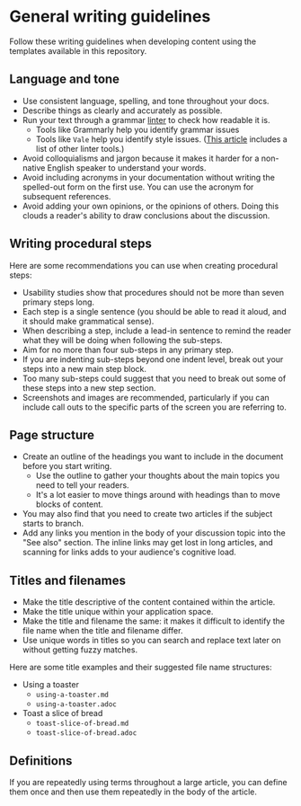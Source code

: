 # General writing guidelines

Follow these writing guidelines when developing content using the templates available in this repository.

## Language and tone

* Use consistent language, spelling, and tone throughout your docs.
* Describe things as clearly and accurately as possible.
* Run your text through a grammar [linter](https://en.wikipedia.org/wiki/Lint_(software)) to check how readable it is.
  * Tools like Grammarly help you identify grammar issues
  * Tools like `Vale` help you identify style issues. ([This article](https://hackernoon.com/lint-lint-and-away-linters-for-the-english-language-70f4b22cc73c) includes a list of other linter tools.)
* Avoid colloquialisms and jargon because it makes it harder for a non-native English speaker to understand your words.
* Avoid including acronyms in your documentation without writing the spelled-out form on the first use. You can use the acronym for subsequent references.
* Avoid adding your own opinions, or the opinions of others. Doing this clouds a reader's ability to draw conclusions about the discussion.

## Writing procedural steps

Here are some recommendations you can use when creating procedural steps:

* Usability studies show that procedures should not be more than seven primary steps long.
* Each step is a single sentence (you should be able to read it aloud, and it should make grammatical sense).
* When describing a step, include a lead-in sentence to remind the reader what they will be doing when following the sub-steps.
* Aim for no more than four sub-steps in any primary step.
* If you are indenting sub-steps beyond one indent level, break out your steps into a new main step block.
* Too many sub-steps could suggest that you need to break out some of these steps into a new step section.
* Screenshots and images are recommended, particularly if you can include call outs to the specific parts of the screen you are referring to.

## Page structure

* Create an outline of the headings you want to include in the document before you start writing.
  * Use the outline to gather your thoughts about the main topics you need to tell your readers.
  * It's a lot easier to move things around with headings than to move blocks of content.
* You may also find that you need to create two articles if the subject starts to branch.
* Add any links you mention in the body of your discussion topic into the "See also" section. The inline links may get lost in long articles, and scanning for links adds to your audience's cognitive load.

## Titles and filenames

* Make the title descriptive of the content contained within the article.
* Make the title unique within your application space.
* Make the title and filename the same: it makes it difficult to identify the file name when the title and filename differ.
* Use unique words in titles so you can search and replace text later on without getting fuzzy matches.

Here are some title examples and their suggested file name structures:

* Using a toaster
  * `using-a-toaster.md`
  * `using-a-toaster.adoc`
* Toast a slice of bread
  * `toast-slice-of-bread.md`
  * `toast-slice-of-bread.adoc`

## Definitions

If you are repeatedly using terms throughout a large article, you can define them once and then use them repeatedly in the body of the article.
